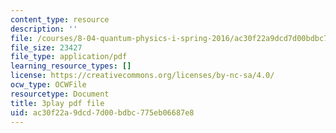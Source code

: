 ```yaml
---
content_type: resource
description: ''
file: /courses/8-04-quantum-physics-i-spring-2016/ac30f22a9dcd7d00bdbc775eb06687e8_0xNmc2tJ-YM.pdf
file_size: 23427
file_type: application/pdf
learning_resource_types: []
license: https://creativecommons.org/licenses/by-nc-sa/4.0/
ocw_type: OCWFile
resourcetype: Document
title: 3play pdf file
uid: ac30f22a-9dcd-7d00-bdbc-775eb06687e8
---
```

